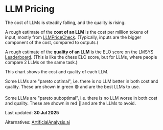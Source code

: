 # LLM Pricing

The cost of LLMs is steadily falling, and the quality is rising.

A rough estimate of the **cost of an LLM** is
the cost per million tokens of input, mostly from [LLMPriceCheck](https://llmpricecheck.com/).
(Typically, inputs are the bigger component of the cost, compared to outputs.)

A rough estimate of the **quality of an LLM** is
the ELO score on the [LMSYS Leaderboard](https://lmarena.ai/).
(This is like the chess ELO score, but for LLMs, where people compare 2 LLMs on the same task.)

This chart shows the cost and quality of each LLM.

Some LLMs are "pareto optimal", i.e. there is no LLM better in both cost and quality.
These are shown in green 🟢 and are the best LLMs to use.

Some LLMs are "pareto suboptimal", i.e. there is no LLM worse in both cost and quality.
These are shown in red 🔴 and are the LLMs to avoid.

Last updated: **30 Jul 2025**

Alternatives: [ArtificialAnalysis.ai](https://artificialanalysis.ai/)

<!--

# How to update

- Go to each of these pages
  - https://lmarena.ai/leaderboard/text
  - https://lmarena.ai/leaderboard/text/hard-prompts
  - https://lmarena.ai/leaderboard/text/coding
- Use the <https://tools.s-anand.net/page2md/> bookmarklet to get the page as Markdown
- Paste at <https://tools.s-anand.net/md2csv/> and copy as CSV
- Update `elo.csv` via lookups

# Billing rates

Run `uv run billing.py` to get the per-hour output "billing rates" of LLMs in billing.json.

Blog post: https://www.s-anand.net/blog/wage-rates-of-nations-and-llms/
ChatGPT analysis: https://chatgpt.com/share/68317a06-0cac-800c-ad6f-13646ceb489f

-->
